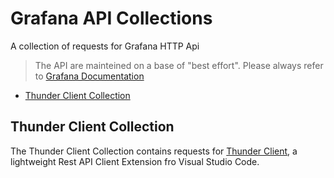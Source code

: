 # Grafana API Collections

A collection of requests for Grafana HTTP Api

> The API are mainteined on a base of "best effort". Please always refer to [Grafana Documentation](https://grafana.com/docs/grafana/next/developers/http_api/)

<!-- * [How to Use](#usage)
* [Contribuiting](#contribute) -->
* [Thunder Client Collection](#thunder)
<!-- * [REST Client Collection](#rest) -->


<!-- <a name="usage"></a>

## How to Use

<a name="contribute"></a>

## Contribute

<a name="thunder"></a> -->

## Thunder Client Collection
The Thunder Client Collection contains requests for [Thunder Client](https://github.com/rangav/thunder-client-support), a lightweight Rest API Client Extension fro Visual Studio Code.

<!-- ### Getting Started -->



<!-- <a name="rest"></a>
## REST Client Collection -->